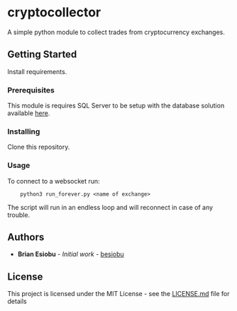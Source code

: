 # cryptocollector

A simple python module to collect trades from cryptocurrency exchanges.

## Getting Started

Install requirements.

### Prerequisites

This module is requires SQL Server to be setup with the database solution available [here]().

### Installing

Clone this repository.

### Usage

To connect to a websocket run:

```
    python3 run_forever.py <name of exchange>
```

The script will run in an endless loop and will reconnect in case of any trouble.

## Authors

* **Brian Esiobu** - *Initial work* - [besiobu](https://github.com/besiobu)

## License

This project is licensed under the MIT License - see the [LICENSE.md](LICENSE.md) file for details